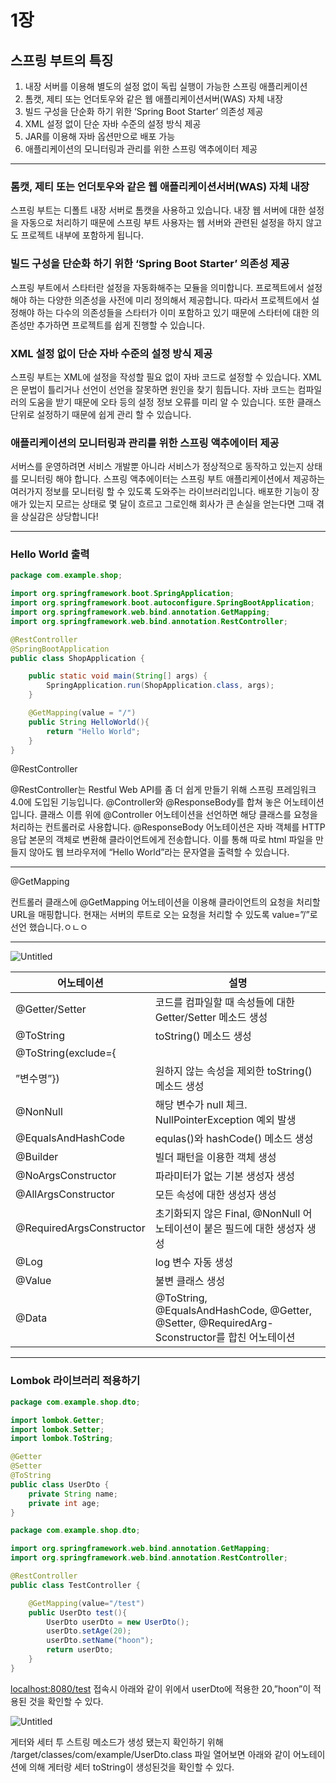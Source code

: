# 1장

## 스프링 부트의 특징

1. 내장 서버를 이용해 별도의 설정 없이 독립 실행이 가능한 스프링 애플리케이션
2. 톰캣, 제티 또는 언더토우와 같은 웹 애플리케이션서버(WAS) 자체 내장
3. 빌드 구성을 단순화 하기 위한 ‘Spring Boot Starter’ 의존성 제공
4. XML 설정 없이 단순 자바 수준의 설정 방식 제공
5. JAR를 이용해 자바 옵션만으로 배포 가능
6. 애플리케이션의 모니터링과 관리를 위한 스프링 액추에이터 제공

---

### **톰캣, 제티 또는 언더토우와 같은 웹 애플리케이션서버(WAS) 자체 내장**

스프링 부트는 디폴트 내장 서버로 톰캣을 사용하고 있습니다. 내장 웹 서버에 대한 설정을 자동으로 처리하기 때문에 스프링 부트 사용자는 웹 서버와 관련된 설정을 하지 않고도 프로젝트 내부에 포함하게 됩니다.

### 빌드 구성을 단순화 하기 위한 ‘Spring Boot Starter’ 의존성 제공

스프링 부트에서 스타터란 설정을 자동화해주는 모듈을 의미합니다. 프로젝트에서 설정해야 하는 다양한 의존성을 사전에 미리 정의해서 제공합니다. 따라서 프로젝트에서 설정해야 하는 다수의 의존성들을 스타터가 이미 포함하고 있기 때문에 스타터에 대한 의존성만 추가하면 프로젝트를 쉽게 진행할 수 있습니다.

### XML 설정 없이 단순 자바 수준의 설정 방식 제공

스프링 부트는 XML에 설정을 작성할 필요 없이 자바 코드로 설정할 수 있습니다. XML은 문법이 틀리거나 선언이 선언을 잘못하면 원인을 찾기 힘듭니다. 자바 코드는 컴파일러의 도움을 받기 때문에 오타 등의 설정 정보 오류를 미리 알 수 있습니다. 또한 클래스 단위로 설정하기 때문에 쉽게 관리 할 수 있습니다.

### 애플리케이션의 모니터링과 관리를 위한 스프링 액추에이터 제공

서버스를 운영하려면 서비스 개발뿐 아니라 서비스가 정상적으로 동작하고 있는지 상태를 모니터링 해야 합니다. 스프링 액추에이터는 스프링 부트 애플리케이션에서 제공하는 여러가지 정보를 모니터링 할 수 있도록 도와주는 라이브러리입니다. 배포한 기능이 장애가 있는지 모르는 상태로 몇 달이 흐르고 그로인해 회사가 큰 손실을 얻는다면 그때 겪을 상실감은 상당합니다!

---

### Hello World 출력

```java
package com.example.shop;

import org.springframework.boot.SpringApplication;
import org.springframework.boot.autoconfigure.SpringBootApplication;
import org.springframework.web.bind.annotation.GetMapping;
import org.springframework.web.bind.annotation.RestController;

@RestController
@SpringBootApplication
public class ShopApplication {

    public static void main(String[] args) {
        SpringApplication.run(ShopApplication.class, args);
    }

    @GetMapping(value = "/")
    public String HelloWorld(){
        return "Hello World";
    }
}
```

@RestController

@RestController는 Restful Web API를 좀 더 쉽게 만들기 위해 스프링 프레임워크 4.0에 도입된 기능입니다. @Controller와 @ResponseBody를 합쳐 놓은 어노테이션입니다. 클래스 이름 위에 @Controller 어노테이션을 선언하면 해당 클래스를 요청을 처리하는 컨트롤러로 사용합니다. @ResponseBody 어노테이션은 자바 객체를 HTTP 응답 본문의 객체로 변환해 클라이언트에게 전송합니다. 이를 통해 따로 html 파일을 만들지 않아도 웹 브라우저에 “Hello World”라는 문자열을 출력할 수 있습니다.

---

@GetMapping

컨트롤러 클래스에 @GetMapping 어노테이션을 이용해 클라이언트의 요청을 처리할 URL을 매핑합니다. 현재는 서버의 루트로 오는 요청을 처리할 수 있도록 value=”/”로 선언 했습니다.ㅇㄴㅇ

---

![Untitled](https://s3-us-west-2.amazonaws.com/secure.notion-static.com/a430cb66-3140-4757-9384-8dcba6c00a18/Untitled.png)

| 어노테이션 | 설명 |
| --- | --- |
| @Getter/Setter | 코드를 컴파일할 때 속성들에 대한 Getter/Setter 메소드 생성 |
| @ToString | toString() 메소드 생성 |
| @ToString(exclude={
”변수명”}) | 원하지 않는 속성을 제외한 toString() 메소드 생성 |
| @NonNull | 해당 변수가 null 체크. NullPointerException 예외 발생 |
| @EqualsAndHashCode | equlas()와 hashCode() 메소드 생성 |
| @Builder | 빌더 패턴을 이용한 객체 생성 |
| @NoArgsConstructor | 파라미터가 없는 기본 생성자 생성 |
| @AllArgsConstructor | 모든 속성에 대한 생성자 생성 |
| @RequiredArgsConstructor | 초기화되지 않은 Final, @NonNull 어노테이션이 붙은 필드에 대한 생성자 생성 |
| @Log | log 변수 자동 생성 |
| @Value | 불변 클래스 생성 |
| @Data  | @ToString, @EqualsAndHashCode, @Getter, @Setter, @RequiredArg-Sconstructor를 합친 어노테이션 |

---

### Lombok 라이브러리 적용하기

```java
package com.example.shop.dto;

import lombok.Getter;
import lombok.Setter;
import lombok.ToString;

@Getter
@Setter
@ToString
public class UserDto {
    private String name;
    private int age;
}
```

```java
package com.example.shop.dto;

import org.springframework.web.bind.annotation.GetMapping;
import org.springframework.web.bind.annotation.RestController;

@RestController
public class TestController {

    @GetMapping(value="/test")
    public UserDto test(){
        UserDto userDto = new UserDto();
        userDto.setAge(20);
        userDto.setName("hoon");
        return userDto;
    }
}
```

[localhost:8080/test](http://localhost:8080/test) 접속시 아래와 같이 위에서 userDto에 적용한 20,”hoon”이 적용된 것을 확인할 수 있다.

![Untitled](https://s3-us-west-2.amazonaws.com/secure.notion-static.com/992c22ca-c001-46c0-820e-3710fa687268/Untitled.png)

게터와 세터 투 스트링 메소드가 생성 됐는지 확인하기 위해 /target/classes/com/example/UserDto.class 파일 열어보면 아래와 같이 어노테이션에 의해 게터랑 세터 toString이 생성된것을 확인할 수 있다.
